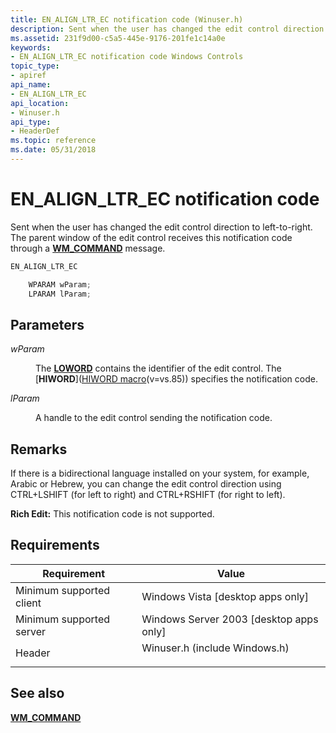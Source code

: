 ```yaml
---
title: EN_ALIGN_LTR_EC notification code (Winuser.h)
description: Sent when the user has changed the edit control direction to left-to-right. The parent window of the edit control receives this notification code through a WM\_COMMAND message.
ms.assetid: 231f9d00-c5a5-445e-9176-201fe1c14a0e
keywords:
- EN_ALIGN_LTR_EC notification code Windows Controls
topic_type:
- apiref
api_name:
- EN_ALIGN_LTR_EC
api_location:
- Winuser.h
api_type:
- HeaderDef
ms.topic: reference
ms.date: 05/31/2018
---
```


# EN\_ALIGN\_LTR\_EC notification code

Sent when the user has changed the edit control direction to left-to-right. The parent window of the edit control receives this notification code through a [**WM\_COMMAND**](/windows/desktop/menurc/wm-command) message.


```C++
EN_ALIGN_LTR_EC

    WPARAM wParam;
    LPARAM lParam;
```



## Parameters

<dl> <dt>

*wParam* 
</dt> <dd>

The [**LOWORD**](/previous-versions/windows/desktop/legacy/ms632659(v=vs.85)) contains the identifier of the edit control. The [**HIWORD**]([HIWORD macro](../winmsg/hiword.md)(v=vs.85)) specifies the notification code.

</dd> <dt>

*lParam* 
</dt> <dd>

A handle to the edit control sending the notification code.

</dd> </dl>

## Remarks

If there is a bidirectional language installed on your system, for example, Arabic or Hebrew, you can change the edit control direction using CTRL+LSHIFT (for left to right) and CTRL+RSHIFT (for right to left).

**Rich Edit:** This notification code is not supported.

## Requirements



| Requirement | Value |
|-------------------------------------|----------------------------------------------------------------------------------------------------------|
| Minimum supported client<br/> | Windows Vista \[desktop apps only\]<br/>                                                           |
| Minimum supported server<br/> | Windows Server 2003 \[desktop apps only\]<br/>                                                     |
| Header<br/>                   | <dl> <dt>Winuser.h (include Windows.h)</dt> </dl> |



## See also

<dl> <dt>

[**WM\_COMMAND**](/windows/desktop/menurc/wm-command)
</dt> </dl>

 

